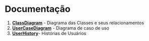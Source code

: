# Documentação
1. <u>**ClassDiagram**</u> - Diagrama das Classes e seus relacionamentos
2. <u>**UserCaseDiagram**</u> - Diagrama de caso de uso 
3. <u>**UserHistory**</u>- Histórias de Usuários

